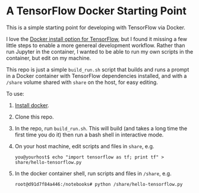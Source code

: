 # A TensorFlow Docker Starting Point

This is a simple starting point for developing with TensorFlow via Docker.

I love the [Docker install option for TensorFlow](https://www.tensorflow.org/versions/r0.9/get_started/os_setup.html#docker-installation), but I found it missing a few little steps to enable a more genereal development workflow. Rather than run Jupyter in the container, I wanted to be able to run my own scripts in the container, but edit on my machine.

This repo is just a simple `build_run.sh` script that builds and runs a prompt in a Docker container with TensorFlow dependencies installed, and with a `/share` volume shared with `share` on the host, for easy editing.

To use:

1. [Install docker](https://docs.docker.com/engine/installation/).
2. Clone this repo.
3. In the repo, run `build_run.sh`. This will build (and takes a long time the
first time you do it) then run a bash shell in interactive mode.
4. On your host machine, edit scripts and files in `share`, e.g.

    ```
    you@yourhost$ echo "import tensorflow as tf; print tf" > share/hello-tensorflow.py
    ```

5. In the docker container shell, run scripts and files in `/share`, e.g.

    ```
    root@d91d7f84a446:/notebooks# python /share/hello-tensorflow.py
    ```
